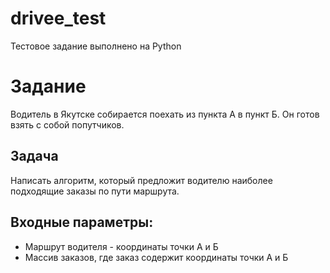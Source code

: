 # drivee_test
 
Тестовое задание выполнено на Python

# Задание
Водитель в Якутске собирается поехать из пункта А в пункт Б. Он готов взять с собой
попутчиков.
## Задача
Написать алгоритм, который предложит водителю наиболее подходящие заказы по
пути маршрута. 
## Входные параметры:
- Маршрут водителя - координаты точки А и Б
- Массив заказов, где заказ содержит координаты точки А и Б